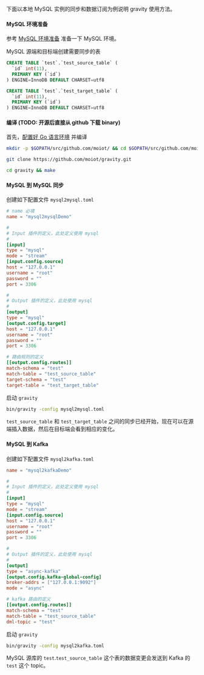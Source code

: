 下面以本地 MySQL 实例的同步和数据订阅为例说明 gravity 使用方法。

#### MySQL 环境准备

参考 [MySQL 环境准备](03-inputs.md) 准备一下 MySQL 环境。

MySQL 源端和目标端创建需要同步的表

```sql
CREATE TABLE `test`.`test_source_table` (
  `id` int(11),
  PRIMARY KEY (`id`)
) ENGINE=InnoDB DEFAULT CHARSET=utf8

CREATE TABLE `test`.`test_target_table` (
  `id` int(11),
  PRIMARY KEY (`id`)
) ENGINE=InnoDB DEFAULT CHARSET=utf8
```


#### 编译 (TODO: 开源后直接从 github 下载 binary)

首先，[配置好 Go 语言环境](https://golang.org/doc/install) 并编译


```bash
mkdir -p $GOPATH/src/github.com/moiot/ && cd $GOPATH/src/github.com/moiot/

git clone https://github.com/moiot/gravity.git

cd gravity && make

```


#### MySQL 到 MySQL 同步

创建如下配置文件 `mysql2mysql.toml`

```toml
# name 必填
name = "mysql2mysqlDemo"

#
# Input 插件的定义，此处定义使用 mysql
#
[input]
type = "mysql"
mode = "stream"
[input.config.source]
host = "127.0.0.1"
username = "root"
password = ""
port = 3306

#
# Output 插件的定义，此处使用 mysql
#
[output]
type = "mysql"
[output.config.target]
host = "127.0.0.1"
username = "root"
password = ""
port = 3306

# 路由规则的定义
[[output.config.routes]]
match-schema = "test"
match-table = "test_source_table"
target-schema = "test"
target-table = "test_target_table"
```

启动 `gravity`

```bash
bin/gravity -config mysql2mysql.toml
```

`test_source_table` 和 `test_target_table` 之间的同步已经开始，现在可以在源端插入数据，然后在目标端会看到相应的变化。

#### MySQL 到 Kafka

创建如下配置文件 `mysql2kafka.toml`

```toml
name = "mysql2kafkaDemo"

#
# Input 插件的定义，此处定义使用 mysql
#
[input]
type = "mysql"
mode = "stream"
[input.config.source]
host = "127.0.0.1"
username = "root"
password = ""
port = 3306

#
# Output 插件的定义，此处使用 mysql
#
[output]
type = "async-kafka"
[output.config.kafka-global-config]
broker-addrs = ["127.0.0.1:9092"]
mode = "async"

# kafka 路由的定义
[[output.config.routes]]
match-schema = "test"
match-table = "test_source_table"
dml-topic = "test"
```

启动 `gravity`

```bash
bin/gravity -config mysql2kafka.toml
```

MySQL 源库的 `test`.`test_source_table` 这个表的数据变更会发送到 Kafka 的 `test` 这个 topic。